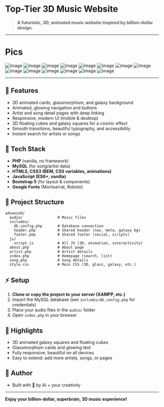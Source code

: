 # Top-Tier 3D Music Website

> **A futuristic, 3D, animated music website inspired by billion-dollar design.**

---

# Pics
![image](https://github.com/user-attachments/assets/4960da22-7ad4-4102-9c46-abaf73938880)
![image](https://github.com/user-attachments/assets/64dd52eb-3ba4-41e5-aeb1-d39f71581e9d)
![image](https://github.com/user-attachments/assets/083ccfdd-c642-4b9c-83f3-12e1cbcbbe03)
![image](https://github.com/user-attachments/assets/69be18c1-553b-4596-b2ed-6b04ad4b793f)
![image](https://github.com/user-attachments/assets/0fee1934-4eaf-4208-8e1b-4640bc9fcef4)
![image](https://github.com/user-attachments/assets/ff807e80-9c14-4761-8701-533a1bb6f2e9)
![image](https://github.com/user-attachments/assets/a3c74c1f-e641-4e7c-bd59-5cf9cee229d9)
![image](https://github.com/user-attachments/assets/3188406f-c6cd-466a-b6cc-73e2e2fd9254)
![image](https://github.com/user-attachments/assets/08841e7b-da7d-4cd0-852e-0800cf705831)
![image](https://github.com/user-attachments/assets/e59f5faf-bae1-492e-af0b-248753e85f4d)
![image](https://github.com/user-attachments/assets/ab25c3da-270a-4462-9ce4-d190f3745cc2)
![image](https://github.com/user-attachments/assets/79b2ea62-1c32-4c4e-b352-de6c8722fcc7)
![image](https://github.com/user-attachments/assets/17a65a18-8985-4b84-9650-102f459d85d8)
![image](https://github.com/user-attachments/assets/a053e564-6217-4b17-a5a5-a8eaa7e8532c)

---

## 🌟 Features
- 3D animated cards, glassmorphism, and galaxy background
- Animated, glowing navigation and buttons
- Artist and song detail pages with deep linking
- Responsive, modern UI (mobile & desktop)
- 3D floating cubes and galaxy squares for a cosmic effect
- Smooth transitions, beautiful typography, and accessibility
- Instant search for artists or songs

## 🚀 Tech Stack
- **PHP** (vanilla, no framework)
- **MySQL** (for song/artist data)
- **HTML5, CSS3 (BEM, CSS variables, animations)**
- **JavaScript (ES6+, vanilla)**
- **Bootstrap 5** (for layout & components)
- **Google Fonts** (Montserrat, Roboto)

## 📁 Project Structure
```
advanced/
  audio/                # Music files
  includes/
    db_config.php       # Database connection
    header.php          # Shared header (nav, meta, galaxy bg)
    footer.php          # Shared footer (social, scripts)
  js/
    script.js           # All JS (3D, animation, interactivity)
  about.php             # About page
  artist.php            # Artist details
  index.php             # Homepage (search, list)
  song.php              # Song details
  style.css             # Main CSS (3D, glass, galaxy, etc.)
```

## ⚡️ Setup
1. **Clone or copy the project to your server (XAMPP, etc.)**
2. Import the MySQL database (see `includes/db_config.php` for credentials)
3. Place your audio files in the `audio/` folder
4. Open `index.php` in your browser

## 💎 Highlights
- 3D animated galaxy squares and floating cubes
- Glassmorphism cards and glowing text
- Fully responsive, beautiful on all devices
- Easy to extend: add more artists, songs, or pages

## 📜 Author
- Built with 💙 by AI + your creativity

---

**Enjoy your billion-dollar, superbrain, 3D music experience!** 
